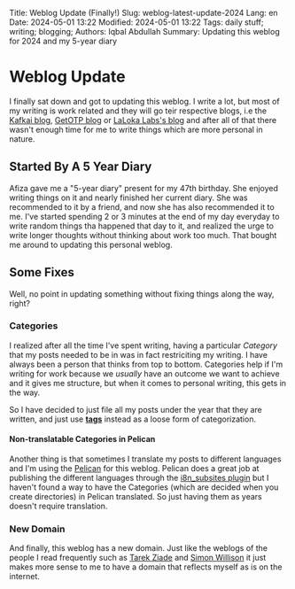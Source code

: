 Title: Weblog Update (Finally!)
Slug: weblog-latest-update-2024
Lang: en
Date: 2024-05-01 13:22
Modified: 2024-05-01 13:22
Tags: daily stuff; writing; blogging;
Authors: Iqbal Abdullah
Summary: Updating this weblog for 2024 and my 5-year diary

# Weblog Update

I finally sat down and got to updating this weblog. I write a lot, but most of my writing is work related and they will
go teir respective blogs, i.e the [Kafkai blog](https://kafkai.com/en/blog/), [GetOTP blog](https://otp.dev/en/blog/) or [LaLoka Labs's blog](https://lalokalabs.co/en/blog/) and after all of that there wasn't enough
time for me to write things which are more personal in nature.

## Started By A 5 Year Diary

Afiza gave me a "5-year diary" present for my 47th birthday. She enjoyed writing things on it and nearly finished her
current diary. She was recommended to it by a friend, and now she has also recommended it to me. I've started spending 2
or 3 minutes at the end of my day everyday to write random things tha happened that day to it, and realized the urge to
write longer thoughts without thinking about work too much. That bought me around to updating this personal weblog. 

## Some Fixes

Well, no point in updating something without fixing things along the way, right?

### Categories

I realized after all the time I've spent writing, having a particular _Category_ that my posts needed to be in was in
fact restriciting my writing. I have always been a person that thinks from top to bottom. Categories help if I'm writing
for work because we _usually_ have an outcome we want to achieve and it gives me structure, but when it comes to
personal writing, this gets in the way.

So I have decided to just file all my posts under the year that they are written, and just use [**tags**](https://iqbalabdullah.net/tags.html) instead as a
loose form of categorization.

#### Non-translatable Categories in Pelican

Another thing is that sometimes I translate my posts to different languages and I'm using the [Pelican]() for this weblog.
Pelican does a great job at publishing the different languages through the [i8n_subsites plugin]() but I haven't found a
way to have the Categories (which are decided when you create directories) in Pelican translated. So just having them as
years doesn't require translation.

### New Domain

And finally, this weblog has a new domain. Just like the weblogs of the people I read frequently such as [Tarek Ziade](https://ziade.org/)
and [Simon Willison](https://simonwillison.net/) it just makes more sense to me to have a domain that reflects myself as
is on the internet.
